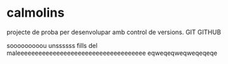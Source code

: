 # calmolins
projecte de proba per desenvolupar amb control de versions. GIT GITHUB

sooooooooou unssssss fills del maleeeeeeeeeeeeeeeeeeeeeeeeeeeeeeeeeeee
eqweqeqweqweqeqeqe